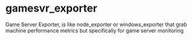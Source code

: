 # gamesvr_exporter
Game Server Exporter, is like node_exporter or windows_exporter that grab machine performance metrics but specifically for game server monitoring

